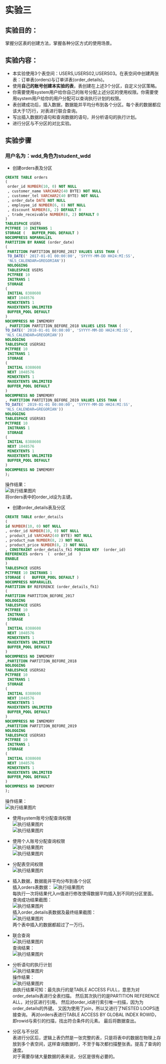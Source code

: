 # 实验三
## 实验目的：

掌握分区表的创建方法，掌握各种分区方式的使用场景。

## 实验内容：
- 本实验使用3个表空间：USERS,USERS02,USERS03。在表空间中创建两张表：订单表(orders)与订单详表(order_details)。
- 使用**自己的账号创建本实验的表**，表创建在上述3个分区，自定义分区策略。
- 你需要使用system用户给你自己的账号分配上述分区的使用权限。你需要使用system用户给你的用户分配可以查询执行计划的权限。
- 表创建成功后，插入数据，数据能并平均分布到各个分区。每个表的数据都应该大于1万行，对表进行联合查询。
- 写出插入数据的语句和查询数据的语句，并分析语句的执行计划。
- 进行分区与不分区的对比实验。

## 实验步骤
### 用户名为：wdd,角色为student_wdd
- 创建orders表及分区<br>
```sql
CREATE TABLE orders 
(
 order_id NUMBER(10, 0) NOT NULL 
 , customer_name VARCHAR2(40 BYTE) NOT NULL 
 , customer_tel VARCHAR2(40 BYTE) NOT NULL 
 , order_date DATE NOT NULL 
 , employee_id NUMBER(6, 0) NOT NULL 
 , discount NUMBER(8, 2) DEFAULT 0 
 , trade_receivable NUMBER(8, 2) DEFAULT 0 
) 
TABLESPACE USERS 
PCTFREE 10 INITRANS 1 
STORAGE (   BUFFER_POOL DEFAULT ) 
NOCOMPRESS NOPARALLEL 
PARTITION BY RANGE (order_date) 
(
 PARTITION PARTITION_BEFORE_2017 VALUES LESS THAN (
 TO_DATE(' 2017-01-01 00:00:00', 'SYYYY-MM-DD HH24:MI:SS', 
 'NLS_CALENDAR=GREGORIAN')) 
 NOLOGGING 
 TABLESPACE USERS 
 PCTFREE 10 
 INITRANS 1 
 STORAGE 
( 
 INITIAL 8388608 
 NEXT 1048576 
 MINEXTENTS 1 
 MAXEXTENTS UNLIMITED 
 BUFFER_POOL DEFAULT 
) 
NOCOMPRESS NO INMEMORY  
, PARTITION PARTITION_BEFORE_2018 VALUES LESS THAN (
TO_DATE(' 2018-01-01 00:00:00', 'SYYYY-MM-DD HH24:MI:SS', 
'NLS_CALENDAR=GREGORIAN')) 
NOLOGGING 
TABLESPACE USERS02 
PCTFREE 10 
 INITRANS 1 
 STORAGE 
( 
 INITIAL 8388608 
 NEXT 1048576 
 MINEXTENTS 1 
 MAXEXTENTS UNLIMITED 
 BUFFER_POOL DEFAULT 
) 
NOCOMPRESS NO INMEMORY 
, PARTITION PARTITION_BEFORE_2019 VALUES LESS THAN (
TO_DATE(' 2019-01-01 00:00:00', 'SYYYY-MM-DD HH24:MI:SS', 
'NLS_CALENDAR=GREGORIAN')) 
NOLOGGING 
TABLESPACE USERS03 
PCTFREE 10 
 INITRANS 1 
 STORAGE 
( 
 INITIAL 8388608 
 NEXT 1048576 
 MINEXTENTS 1 
 MAXEXTENTS UNLIMITED 
 BUFFER_POOL DEFAULT 
) 
NOCOMPRESS NO INMEMORY 
);
```
操作结果：<br>
![执行结果图片](./1.png)<br>
将orders表中的order_id设为主键。
- 创建order_details表及分区
```sql
CREATE TABLE order_details 
(
id NUMBER(10, 0) NOT NULL 
, order_id NUMBER(10, 0) NOT NULL
, product_id VARCHAR2(40 BYTE) NOT NULL 
, product_num NUMBER(8, 2) NOT NULL 
, product_price NUMBER(8, 2) NOT NULL 
, CONSTRAINT order_details_fk1 FOREIGN KEY  (order_id)
REFERENCES orders  (  order_id   )
ENABLE 
) 
TABLESPACE USERS 
PCTFREE 10 INITRANS 1 
STORAGE (   BUFFER_POOL DEFAULT ) 
NOCOMPRESS NOPARALLEL
PARTITION BY REFERENCE (order_details_fk1)
(
PARTITION PARTITION_BEFORE_2017 
NOLOGGING 
TABLESPACE USERS
PCTFREE 10 
 INITRANS 1 
 STORAGE 
( 
 INITIAL 8388608 
 NEXT 1048576 
 MINEXTENTS 1 
 MAXEXTENTS UNLIMITED 
 BUFFER_POOL DEFAULT 
) 
NOCOMPRESS NO INMEMORY
,PARTITION PARTITION_BEFORE_2018
NOLOGGING 
TABLESPACE USERS02
PCTFREE 10 
 INITRANS 1 
 STORAGE 
( 
 INITIAL 8388608 
 NEXT 1048576 
 MINEXTENTS 1 
 MAXEXTENTS UNLIMITED 
 BUFFER_POOL DEFAULT 
) 
NOCOMPRESS NO INMEMORY  
,PARTITION PARTITION_BEFORE_2019
NOLOGGING 
TABLESPACE USERS03
PCTFREE 10 
 INITRANS 1 
 STORAGE 
( 
 INITIAL 8388608 
 NEXT 1048576 
 MINEXTENTS 1 
 MAXEXTENTS UNLIMITED 
 BUFFER_POOL DEFAULT 
) 
NOCOMPRESS NO INMEMORY  
);
```
操作结果：<br>
![执行结果图片](./2.png)<br>
- 使用system账号分配查询权限<br>
![执行结果图片](./3.png)<br>
![执行结果图片](./4.png)<br>
- 使用个人账号分配查询权限<br>
![执行结果图片](./5.png)<br>
![执行结果图片](./6.png)<br>
- 分配表空间权限<br>
![执行结果图片](./7.png)<br>

- 插入数据，数据能并平均分布到各个分区<br>
插入orders表数据：
![执行结果图片](./8.png)<br>
每执行一次将结果代入m值进行修改使得数据平均插入到不同的分区里面。<br>
查询成功结果截图：<br>
![执行结果图片](./9.png)<br>
插入order_details表数据及最终结果截图：<br>
![执行结果图片](./10.png)<br>
两个表中插入的数据都超过了一万行。<br>
- 联合查询<br>
![执行结果图片](./11.png)<br>
查询结果：<br>
![执行结果图片](./12.png)<br>

- 分析语句的执行计划<br>
![执行结果图片](./13.png)<br>
操作结果：<br>
![执行结果图片](./14.png)<br>
由执行结果可知：最先执行的是TABLE ACCESS FULL，意思为对order_details表进行全表扫描。
然后其次执行的是PARTITION REFERENCE ALL，对分区进行引用。
然后对order_id进行索引唯一扫描，因为为order_details的外键。
又因为使用了join，所以又进行了NESTED LOOPS连接查询。
再对orders表进行TABLE ACCESS BY GLOBAL INDEX ROWID，即rowid与索引的扫描，找出符合条件的元素。
最后将数据查出。
- 分区与不分区<br>
表进行分区后，逻辑上表仍然是一张完整的表，只是将表中的数据在物理上存放到多个表空间，这样查询数据时，不至于每次都扫描整张表。提高了查询的速度。<br>
对于需要存储大量数据的表来说，分区是很有必要的。
